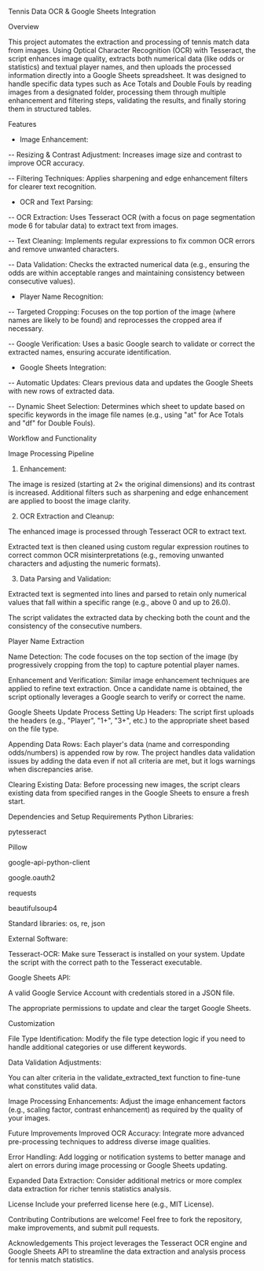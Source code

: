 Tennis Data OCR & Google Sheets Integration

Overview

This project automates the extraction and processing of tennis match data from images. Using Optical Character Recognition (OCR) with Tesseract, the script enhances image quality, extracts both numerical data (like odds or statistics) and textual player names, and then uploads the processed information directly into a Google Sheets spreadsheet. It was designed to handle specific data types such as Ace Totals and Double Fouls by reading images from a designated folder, processing them through multiple enhancement and filtering steps, validating the results, and finally storing them in structured tables.

Features

- Image Enhancement:

 -- Resizing & Contrast Adjustment: Increases image size and contrast to improve OCR accuracy.

 -- Filtering Techniques: Applies sharpening and edge enhancement filters for clearer text recognition.

- OCR and Text Parsing:

 -- OCR Extraction: Uses Tesseract OCR (with a focus on page segmentation mode 6 for tabular data) to extract text from images.

 -- Text Cleaning: Implements regular expressions to fix common OCR errors and remove unwanted characters.

 -- Data Validation: Checks the extracted numerical data (e.g., ensuring the odds are within acceptable ranges and maintaining consistency between consecutive values).

 - Player Name Recognition:

 -- Targeted Cropping: Focuses on the top portion of the image (where names are likely to be found) and reprocesses the cropped area if necessary.

 -- Google Verification: Uses a basic Google search to validate or correct the extracted names, ensuring accurate identification.

 - Google Sheets Integration:

 -- Automatic Updates: Clears previous data and updates the Google Sheets with new rows of extracted data.

 -- Dynamic Sheet Selection: Determines which sheet to update based on specific keywords in the image file names (e.g., using "at" for Ace Totals and "df" for Double Fouls).

Workflow and Functionality

Image Processing Pipeline

1. Enhancement:

The image is resized (starting at 2× the original dimensions) and its contrast is increased. Additional filters such as sharpening and edge enhancement are applied to boost the image clarity.

2. OCR Extraction and Cleanup:

The enhanced image is processed through Tesseract OCR to extract text.

Extracted text is then cleaned using custom regular expression routines to correct common OCR misinterpretations (e.g., removing unwanted characters and adjusting the numeric formats).

3. Data Parsing and Validation:

Extracted text is segmented into lines and parsed to retain only numerical values that fall within a specific range (e.g., above 0 and up to 26.0).

The script validates the extracted data by checking both the count and the consistency of the consecutive numbers.

Player Name Extraction

Name Detection:
The code focuses on the top section of the image (by progressively cropping from the top) to capture potential player names.

Enhancement and Verification:
Similar image enhancement techniques are applied to refine text extraction. Once a candidate name is obtained, the script optionally leverages a Google search to verify or correct the name.

Google Sheets Update Process
Setting Up Headers:
The script first uploads the headers (e.g., "Player", "1+", "3+", etc.) to the appropriate sheet based on the file type.

Appending Data Rows:
Each player's data (name and corresponding odds/numbers) is appended row by row. The project handles data validation issues by adding the data even if not all criteria are met, but it logs warnings when discrepancies arise.

Clearing Existing Data:
Before processing new images, the script clears existing data from specified ranges in the Google Sheets to ensure a fresh start.

Dependencies and Setup
Requirements
Python Libraries:

pytesseract

Pillow

google-api-python-client

google.oauth2

requests

beautifulsoup4

Standard libraries: os, re, json

External Software:

Tesseract-OCR: Make sure Tesseract is installed on your system. Update the script with the correct path to the Tesseract executable.

Google Sheets API:

A valid Google Service Account with credentials stored in a JSON file.

The appropriate permissions to update and clear the target Google Sheets.


Customization

File Type Identification:
Modify the file type detection logic if you need to handle additional categories or use different keywords.

Data Validation Adjustments:

You can alter criteria in the validate_extracted_text function to fine-tune what constitutes valid data.

Image Processing Enhancements:
Adjust the image enhancement factors (e.g., scaling factor, contrast enhancement) as required by the quality of your images.

Future Improvements
Improved OCR Accuracy: Integrate more advanced pre-processing techniques to address diverse image qualities.

Error Handling: Add logging or notification systems to better manage and alert on errors during image processing or Google Sheets updating.

Expanded Data Extraction: Consider additional metrics or more complex data extraction for richer tennis statistics analysis.

License
Include your preferred license here (e.g., MIT License).

Contributing
Contributions are welcome! Feel free to fork the repository, make improvements, and submit pull requests.

Acknowledgements
This project leverages the Tesseract OCR engine and Google Sheets API to streamline the data extraction and analysis process for tennis match statistics.
